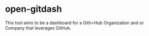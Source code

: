 # open-gitdash

This tool aims to be a dashboard for a Gith=Hub Organization and or Company that
leverages GitHub.
